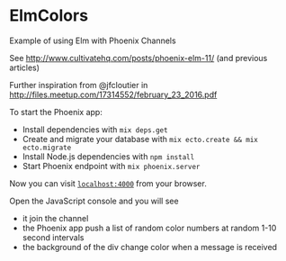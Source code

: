 # ElmColors

Example of using Elm with Phoenix Channels

See http://www.cultivatehq.com/posts/phoenix-elm-11/ (and previous articles)

Further inspiration from @jfcloutier in http://files.meetup.com/17314552/february_23_2016.pdf

To start the Phoenix app:

  * Install dependencies with `mix deps.get`
  * Create and migrate your database with `mix ecto.create && mix ecto.migrate`
  * Install Node.js dependencies with `npm install`
  * Start Phoenix endpoint with `mix phoenix.server`

Now you can visit [`localhost:4000`](http://localhost:4000) from your browser.

Open the JavaScript console and you will see

* it join the channel
* the Phoenix app push a list of random color numbers at random 1-10 second intervals
* the background of the div change color when a message is received
